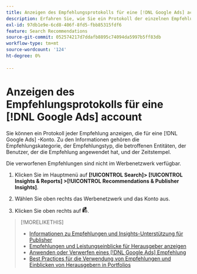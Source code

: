 ```yaml
---
title: Anzeigen des Empfehlungsprotokolls für eine [!DNL Google Ads] account
description: Erfahren Sie, wie Sie ein Protokoll der einzelnen Empfehlungen anzeigen, die für eine [!DNL Google Ads] -Konto.
exl-id: 97db1e9e-6cd8-406f-8fd5-fbb85315fdf6
feature: Search Recommendations
source-git-commit: 052574217d7ddafb8895c74094da5997b5ff83db
workflow-type: tm+mt
source-wordcount: '124'
ht-degree: 0%

---
```


# Anzeigen des Empfehlungsprotokolls für eine [!DNL Google Ads] account

Sie können ein Protokoll jeder Empfehlung anzeigen, die für eine [!DNL Google Ads] -Konto. Zu den Informationen gehören die Empfehlungskategorie, der Empfehlungstyp, die betroffenen Entitäten, der Benutzer, der die Empfehlung angewendet hat, und der Zeitstempel.

Die verworfenen Empfehlungen sind nicht im Werbenetzwerk verfügbar.

1. Klicken Sie im Hauptmenü auf **[!UICONTROL Search]> [!UICONTROL Insights & Reports] >[!UICONTROL Recommendations & Publisher Insights]**.

1. Wählen Sie oben rechts das Werbenetzwerk und das Konto aus.

1. Klicken Sie oben rechts auf ![Empfehlungsprotokolle](/help/search-social-commerce/assets/recommendations-log-view.png "Empfehlungsprotokolle").

>[!MORELIKETHIS]
>
>* [Informationen zu Empfehlungen und Insights-Unterstützung für Publisher](recommendation-support.md)
>* [Empfehlungen und Leistungseinblicke für Herausgeber anzeigen](recommendation-view.md)
>* [Anwenden oder Verwerfen eines [!DNL Google Ads] Empfehlung](google-recommendation-apply-dismiss.md)
>* [Best Practices für die Verwendung von Empfehlungen und Einblicken von Herausgebern in Portfolios](recommendation-best-practices.md)
